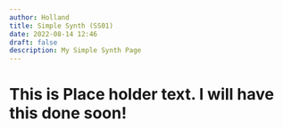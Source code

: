 ```yaml
---
author: Holland
title: Simple Synth (SS01)
date: 2022-08-14 12:46
draft: false
description: My Simple Synth Page
---
```


# This is Place holder text. I will have this done soon!